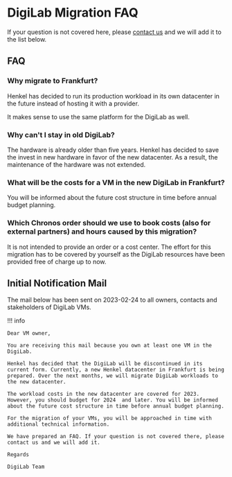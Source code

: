 # DigiLab Migration FAQ

If your question is not covered here, please [contact us](mailto:digilab-requests@henkel.com) and we will add it to the list below.

## FAQ

### Why migrate to Frankfurt?

Henkel has decided to run its production workload in its own datacenter in the future instead of hosting it with a provider. 

It makes sense to use the same platform for the DigiLab as well.

### Why can't I stay in old DigiLab?

The hardware is already older than five years. Henkel has decided to save the invest in new hardware in favor of the new datacenter.
As a result, the maintenance of the hardware was not extended.

### What will be the costs for a VM in the new DigiLab in Frankfurt?

You will be informed about the future cost structure in time before annual budget planning.

### Which Chronos order should we use to book costs (also for external partners) and hours caused by this migration?

It is not intended to provide an order or a cost center. The effort for this migration has to be covered by yourself as the DigiLab resources have been provided free of charge up to now.




## Initial Notification Mail

The mail below has been sent on 2023-02-24 to all owners, contacts and stakeholders of DigiLab VMs.

!!! info

    Dear VM owner,

    You are receiving this mail because you own at least one VM in the DigiLab. 

    Henkel has decided that the DigiLab will be discontinued in its current form. Currently, a new Henkel datacenter in Frankfurt is being prepared. Over the next months, we will migrate DigiLab workloads to the new datacenter.

    The workload costs in the new datacenter are covered for 2023. However, you should budget for 2024  and later. You will be informed about the future cost structure in time before annual budget planning.

    For the migration of your VMs, you will be approached in time with additional technical information.

    We have prepared an FAQ. If your question is not covered there, please contact us and we will add it.

    Regards 
    
    DigiLab Team 

